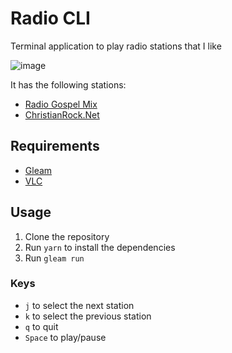 # Radio CLI

Terminal application to play radio stations that I like

![image](https://github.com/Massolari/radio_cli/assets/12272702/7d894cb3-5d2d-4676-a94c-635ecea0092f)

It has the following stations:

- [Radio Gospel Mix](https://www.radiogospelmix.com.br/)
- [ChristianRock.Net](https://www.christianrock.net/)

## Requirements

- [Gleam](https://gleam.run)
- [VLC](https://www.videolan.org/vlc/index.html)

## Usage

1. Clone the repository
2. Run `yarn` to install the dependencies
3. Run `gleam run`

### Keys

- `j` to select the next station
- `k` to select the previous station
- `q` to quit
- `Space` to play/pause
